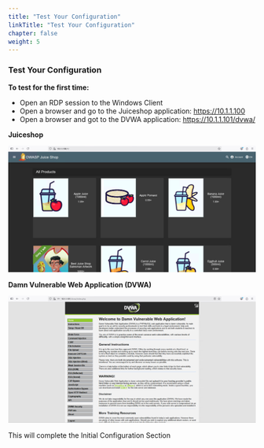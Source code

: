 ```yaml
---
title: "Test Your Configuration"
linkTitle: "Test Your Configuration"
chapter: false
weight: 5
---
```

### **Test Your Configuration**

**To test for the first time:**

- Open an RDP session to the Windows Client
- Open a browser and go to the Juiceshop application: https://10.1.1.100
- Open a browser and got to the DVWA application: https://10.1.1.101/dvwa/

**Juiceshop**

![](juiceshop-test.png)

**Damn Vulnerable Web Application \(DVWA\)**

![](dvwa-test.png)

This will complete the Initial Configuration Section